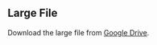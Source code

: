 ## Large File
Download the large file from [Google Drive](https://drive.google.com/drive/folders/1RLAnHcI4lNFe2aU6hO6Gg5C-u4Wek9qC).
